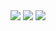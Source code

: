 <img src="https://capsule-render.vercel.app/api?type=waving&color=58ACFA&height=150&section=header" />
<img src="https://capsule-render.vercel.app/api?type=waving&color=FFFFFF&height=80&section=header&text=Yuseob%20GitHub" />
<img src="https://capsule-render.vercel.app/api?type=waving&color=58ACFA&height=150&section=footer" />

